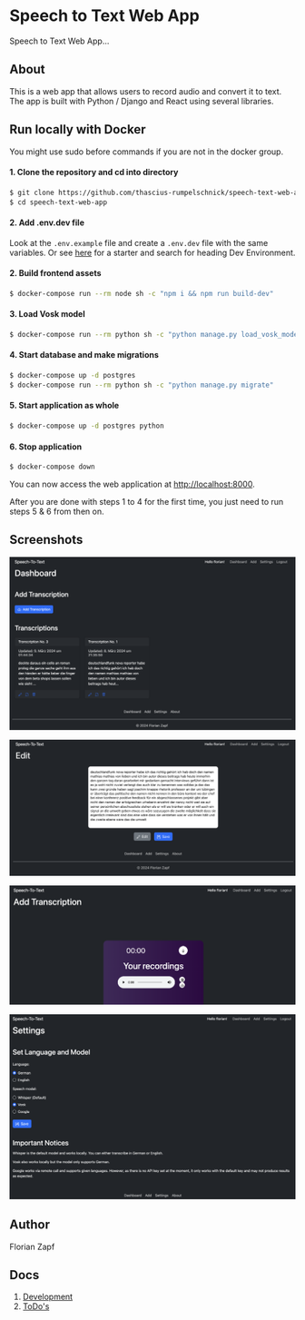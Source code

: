 # Speech to Text Web App

Speech to Text Web App...

## About

This is a web app that allows users to record audio and convert it to text. 
The app is built with Python / Django and React using several libraries.

## Run locally with Docker

You might use sudo before commands if you are not in the docker group.

#### 1. Clone the repository and cd into directory

```sh
$ git clone https://github.com/thascius-rumpelschnick/speech-text-web-app.git
$ cd speech-text-web-app
```
#### 2. Add .env.dev file

Look at the `.env.example` file and create a `.env.dev` file with the same variables.
Or see [here](./docs/todo.md) for a starter and search for heading Dev Environment.

#### 2. Build frontend assets

```sh
$ docker-compose run --rm node sh -c "npm i && npm run build-dev"
```
#### 3. Load Vosk model

```sh
$ docker-compose run --rm python sh -c "python manage.py load_vosk_model -m vosk-model-small-de-0.15"
```

#### 4. Start database and make migrations

```sh
$ docker-compose up -d postgres
$ docker-compose run --rm python sh -c "python manage.py migrate"
```

#### 5. Start application as whole

```sh
$ docker-compose up -d postgres python
```

#### 6. Stop application

```sh
$ docker-compose down
```
You can now access the web application at [http://localhost:8000](http://localhost:8000).

After you are done with steps 1 to 4 for the first time, you just need to run steps 5 & 6 from then on.

## Screenshots

![Dashboard](./docs/image/dashboard.png)

![Dashboard](./docs/image/edit.png)

![Dashboard](./docs/image/add.png)

![Dashboard](./docs/image/settings.png)

## Author

Florian Zapf

## Docs

1. [Development](./docs/development.md)
2. [ToDo's](./docs/todo.md)
